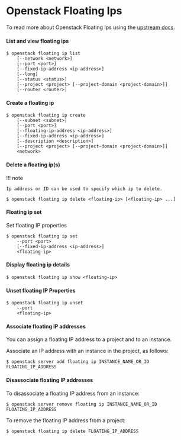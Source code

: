 # Openstack Floating Ips

To read more about Openstack Floating Ips using the [upstream docs](https://docs.openstack.org/python-openstackclient/pike/cli/command-objects/floating-ip.html).

#### List and view floating ips

``` shell
$ openstack floating ip list
    [--network <network>]
    [--port <port>]
    [--fixed-ip-address <ip-address>]
    [--long]
    [--status <status>]
    [--project <project> [--project-domain <project-domain>]]
    [--router <router>]
```

#### Create a floating ip

``` shell
$ openstack floating ip create
    [--subnet <subnet>]
    [--port <port>]
    [--floating-ip-address <ip-address>]
    [--fixed-ip-address <ip-address>]
    [--description <description>]
    [--project <project> [--project-domain <project-domain>]]
    <network>
```

#### Delete a floating ip(s)

!!! note

    Ip address or ID can be used to specify which ip to delete.


``` shell
$ openstack floating ip delete <floating-ip> [<floating-ip> ...]
```

#### Floating ip set

Set floating IP properties

``` shell
$ openstack floating ip set
    --port <port>
    [--fixed-ip-address <ip-address>]
    <floating-ip>
```

#### Display floating ip details

``` shell
$ openstack floating ip show <floating-ip>
```

#### Unset floating IP Properties

``` shell
$ openstack floating ip unset
    --port
    <floating-ip>
```

#### Associate floating IP addresses

You can assign a floating IP address to a project and to an instance.

Associate an IP address with an instance in the project, as follows:

``` shell
$ openstack server add floating ip INSTANCE_NAME_OR_ID FLOATING_IP_ADDRESS
```

#### Disassociate floating IP addresses

To disassociate a floating IP address from an instance:

``` shell
$ openstack server remove floating ip INSTANCE_NAME_OR_ID FLOATING_IP_ADDRESS
```
To remove the floating IP address from a project:

``` shell
$ openstack floating ip delete FLOATING_IP_ADDRESS
```
